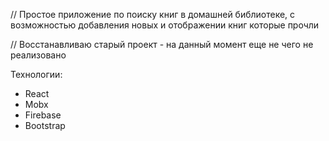 // Простое приложение по поиску книг в домашней библиотеке, с возможностью добавления новых и отображении книг которые прочли

// Восстанавливаю старый проект - на данный момент еще не чего не реализовано

Технологии:
- React
- Mobx
- Firebase
- Bootstrap
